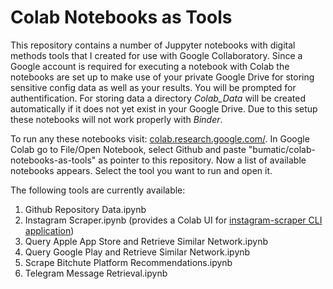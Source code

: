 # Colab Notebooks as Tools

This repository contains a number of Juppyter notebooks with digital methods tools that I created for use with Google Collaboratory. Since a Google account is required for executing a notebook with Colab the notebooks are set up to make use of your private Google Drive for storing sensitive config data as well as your results. You will be prompted for authentification. For storing data a directory *Colab_Data* will be created automatically if it does not yet exist in your Google Drive. Due to this setup these notebooks will not work properly with *Binder*.

To run any these notebooks visit: [colab.research.google.com/](https://colab.research.google.com/). In Google Colab go to File/Open Notebook, select Github and paste "bumatic/colab-notebooks-as-tools" as pointer to this repository. Now a list of available notebooks appears. Select the tool you want to run and open it.

The following tools are currently available:

1. Github Repository Data.ipynb
2. Instagram Scraper.ipynb (provides a Colab UI for [instagram-scraper CLI application](https://github.com/arc298/instagram-scraper))
2. Query Apple App Store and Retrieve Similar Network.ipynb
3. Query Google Play and Retrieve Similar Network.ipynb
4. Scrape Bitchute Platform Recommendations.ipynb
5. Telegram Message Retrieval.ipynb
